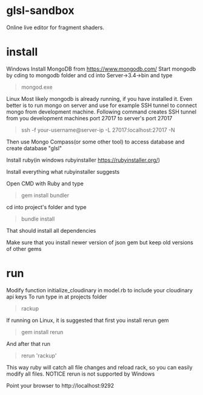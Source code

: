 # glsl-sandbox
Online live editor for fragment shaders.
# install
Windows
Install MongoDB from https://www.mongodb.com/
Start mongodb by cding to mongodb folder and cd into Server->3.4->bin and type
>mongod.exe

Linux
Most likely mongodb is already running, if you have installed it. Even better is to run mongo on server and use for example SSH tunnel to connect mongo from development machine. Following command creates SSH tunnel from you development machines port 27017 to server's port 27017
>ssh -f your-username@server-ip -L 27017:localhost:27017 -N

Then use Mongo Compass(or some other tool) to access database and create database "glsl"

Install ruby(in windows rubyinstaller https://rubyinstaller.org/)

Install everything what rubyinstaller suggests

Open CMD with Ruby and type 
>gem install bundler

cd into project's folder and type 
>bundle install

That should install all dependencies

Make sure that you install newer version of json gem but keep old versions of other gems

# run
Modify function initialize_cloudinary in model.rb to include your cloudinary api keys
To run type in at projects folder
>rackup

If running on Linux, it is suggested that first you install rerun gem
>gem install rerun

And after that run
>rerun 'rackup'

This way ruby will catch all file changes and reload rack, so you can easily modify all files. NOTICE rerun is not supported by Windows

Point your browser to http://localhost:9292
